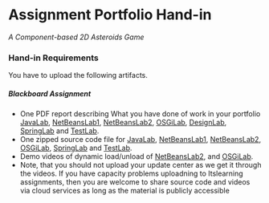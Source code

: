 # Assignment Portfolio Hand-in

_A Component-based 2D Asteroids Game_

### Hand-in Requirements

You have to upload the following artifacts.

##### Blackboard Assignment

- One PDF report describing What you have done of work in your portfolio
  [JavaLab](https://github.com/nymann/JavaLab),
  [NetBeansLab1](https://github.com/nymann/NetBeansLab1),
  [NetBeansLab2](https://github.com/nymann/NetBeansLab2),
  [OSGiLab](https://github.com/nymann/OSGiLab),
  [DesignLab](https://github.com/nymann/DesignLab),
  [SpringLab](https://github.com/nymann/SpringLab)
  and [TestLab](https://github.com/nymann/TestLab).
- One zipped source code file for
  [JavaLab](https://github.com/nymann/JavaLab),
  [NetBeansLab1](https://github.com/nymann/NetBeansLab1),
  [NetBeansLab2](https://github.com/nymann/NetBeansLab2),
  [OSGiLab](https://github.com/nymann/OSGiLab),
  [SpringLab](https://github.com/nymann/SpringLab)
  and [TestLab](https://github.com/nymann/TestLab).
- Demo videos of dynamic load/unload of
  [NetBeansLab2](https://github.com/nymann/NetBeansLab2),
  and [OSGiLab](https://github.com/nymann/OSGiLab).
- Note, that you should not upload your update center as we get it through the videos.
  If you have capacity problems uploadning to Itslearning assignments, then you are welcome to
  share source code and videos via cloud services as long as the material is publicly accessible
